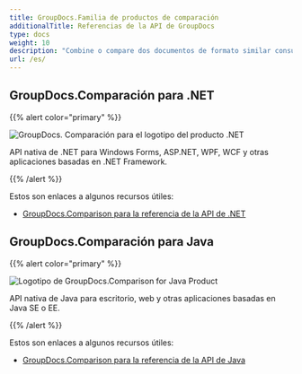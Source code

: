 ```yaml
---
title: GroupDocs.Familia de productos de comparación
additionalTitle: Referencias de la API de GroupDocs
type: docs
weight: 10
description: "Combine o compare dos documentos de formato similar consumiendo API de verificación de diferencias para .NET y Java"
url: /es/
---
```


## GroupDocs.Comparación para .NET

{{% alert color="primary" %}} 

![GroupDocs. Comparación para el logotipo del producto .NET](../gdocs_net.png)

API nativa de .NET para Windows Forms, ASP.NET, WPF, WCF y otras aplicaciones basadas en .NET Framework.

{{% /alert %}} 

Estos son enlaces a algunos recursos útiles:

- [GroupDocs.Comparison para la referencia de la API de .NET](/comparison/es/net/)


## GroupDocs.Comparación para Java

{{% alert color="primary" %}}

![Logotipo de GroupDocs.Comparison for Java Product](../gdocs_java.png)

API nativa de Java para escritorio, web y otras aplicaciones basadas en Java SE o EE.

{{% /alert %}}

Estos son enlaces a algunos recursos útiles:

- [GroupDocs.Comparison para la referencia de la API de Java](/comparison/java/)
